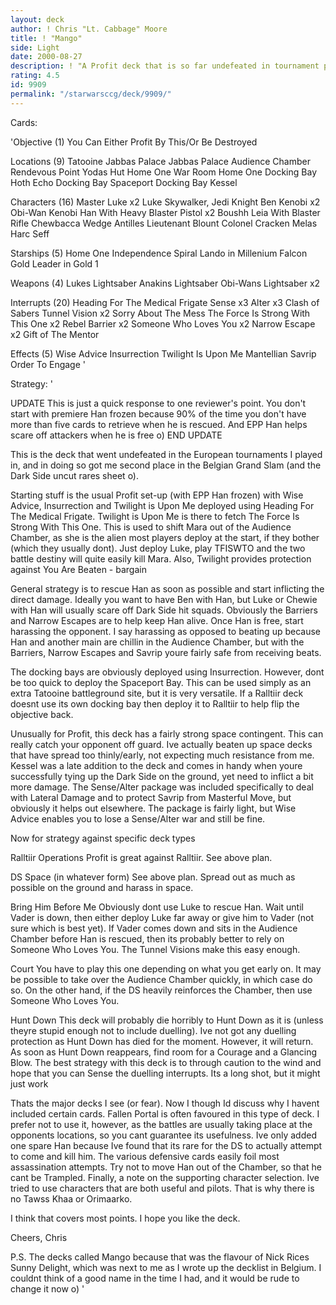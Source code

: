 ```yaml
---
layout: deck
author: ! Chris "Lt. Cabbage" Moore
title: ! "Mango"
side: Light
date: 2000-08-27
description: ! "A Profit deck that is so far undefeated in tournament play."
rating: 4.5
id: 9909
permalink: "/starwarsccg/deck/9909/"
---
```

Cards: 

'Objective (1)
You Can Either Profit By This/Or Be Destroyed

Locations (9)
Tatooine Jabbas Palace
Jabbas Palace Audience Chamber
Rendevous Point
Yodas Hut
Home One War Room
Home One Docking Bay
Hoth  Echo Docking Bay
Spaceport Docking Bay
Kessel

Characters (16)
Master Luke x2
Luke Skywalker, Jedi Knight
Ben Kenobi x2
Obi-Wan Kenobi
Han With Heavy Blaster Pistol x2
Boushh
Leia With Blaster Rifle
Chewbacca
Wedge Antilles
Lieutenant Blount
Colonel Cracken
Melas
Harc Seff

Starships (5)
Home One
Independence
Spiral
Lando in Millenium Falcon
Gold Leader in Gold 1

Weapons (4)
Lukes Lightsaber
Anakins Lightsaber
Obi-Wans Lightsaber x2

Interrupts (20)
Heading For The Medical Frigate
Sense x3
Alter x3
Clash of Sabers
Tunnel Vision x2
Sorry About The Mess
The Force Is Strong With This One x2
Rebel Barrier x2
Someone Who Loves You x2
Narrow Escape x2
Gift of The Mentor

Effects (5)
Wise Advice
Insurrection
Twilight Is Upon Me
Mantellian Savrip
Order To Engage
'

Strategy: '

UPDATE This is just a quick response to one reviewer's point.  You don't start with premiere Han frozen because 90% of the time you don't have more than five cards to retrieve when he is rescued.  And EPP Han helps scare off attackers when he is free o) END UPDATE

This is the deck that went undefeated in the European tournaments I played in, and in doing so got me second place in the Belgian Grand Slam (and the Dark Side uncut rares sheet o).

Starting stuff is the usual Profit set-up (with EPP Han frozen) with Wise Advice, Insurrection and Twilight is Upon Me deployed using Heading For The Medical Frigate.	Twilight is Upon Me is there to fetch The Force Is Strong With This One. This is used to shift Mara out of the Audience Chamber, as she is the alien most players deploy at the start, if they bother (which they usually dont).  Just deploy Luke, play TFISWTO and the two battle destiny will quite easily kill Mara.  Also, Twilight provides protection against You Are Beaten - bargain

General strategy is to rescue Han as soon as possible and start inflicting the direct damage.  Ideally you want to have Ben with Han, but Luke or Chewie with Han will usually scare off Dark Side hit squads.	Obviously the Barriers and Narrow Escapes are to help keep Han alive.  Once Han is free, start harassing the opponent.	I say harassing as opposed to beating up because Han and another main are chillin in the Audience Chamber, but with the Barriers, Narrow Escapes and Savrip youre fairly safe from receiving beats.

The docking bays are obviously deployed using Insurrection.  However, dont be too quick to deploy the Spaceport Bay.  This can be used simply as an extra Tatooine battleground site, but it is very versatile.  If a Ralltiir deck doesnt use its own docking bay then deploy it to Ralltiir to help flip the objective back.

Unusually for Profit, this deck has a fairly strong space contingent.  This can really catch your opponent off guard.  Ive actually beaten up space decks that have spread too thinly/early, not expecting much resistance from me.  Kessel was a late addition to the deck and comes in handy when youre successfully tying up the Dark Side on the ground, yet need to inflict a bit more damage.  The Sense/Alter package was included specifically to deal with Lateral Damage and to protect Savrip from Masterful Move, but obviously it helps out elsewhere.  The package is fairly light, but Wise Advice enables you to lose a Sense/Alter war and still be fine.

Now for strategy against specific deck types

Ralltiir Operations  Profit is great against Ralltiir.  See above plan.

DS Space (in whatever form)  See above plan.  Spread out as much as possible on the ground and harass in space.

Bring Him Before Me  Obviously dont use Luke to rescue Han.  Wait until Vader is down, then either deploy Luke far away or give him to Vader (not sure which is best yet).  If Vader comes down and sits in the Audience Chamber before Han is rescued, then its probably better to rely on Someone Who Loves You. The Tunnel Visions make this easy enough.

Court	You have to play this one depending on what you get early on.  It may be possible to take over the Audience Chamber quickly, in which case do so.  On the other hand, if the DS heavily reinforces the Chamber, then use Someone Who Loves You.

Hunt Down This deck will probably die horribly to Hunt Down as it is (unless theyre stupid enough not to include duelling).  Ive not got any duelling protection as Hunt Down has died for the moment.  However, it will return.  As soon as Hunt Down reappears, find room for a Courage and a Glancing Blow.  The best strategy with this deck is to through caution to the wind and hope that you can Sense the duelling interrupts.  Its a long shot, but it might just work

Thats the major decks I see (or fear).	Now I though Id discuss why I havent included certain cards.  Fallen Portal is often favoured in this type of deck.  I prefer not to use it, however, as the battles are usually taking place at the opponents locations, so you cant guarantee its usefulness.  Ive only added one spare Han because Ive found that its rare for the DS to actually attempt to come and kill him.  The various defensive cards easily foil most assassination attempts.  Try not to move Han out of the Chamber, so that he cant be Trampled.	Finally, a note on the supporting character selection.	Ive tried to use characters that are both useful and pilots.  That is why there is no Tawss Khaa or Orimaarko.

I think that covers most points.  I hope you like the deck.

Cheers,
	Chris

P.S.  The decks called Mango because that was the flavour of Nick Rices Sunny Delight, which was next to me as I wrote up the decklist in Belgium.  I couldnt think of a good name in the time I had, and it would be rude to change it now o)
'
